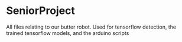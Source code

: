 # SeniorProject
All files relating to our butter robot.  Used for tensorflow detection, the trained tensorflow models, and the arduino scripts
